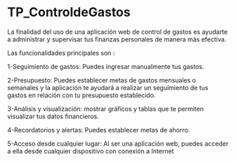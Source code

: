 # TP_ControldeGastos

La finalidad del uso de una aplicación web de control de gastos es ayudarte a administrar y supervisar tus finanzas personales de manera más efectiva.

Las funcionalidades principales son : 

1-Seguimiento de gastos: Puedes ingresar manualmente tus gastos.

2-Presupuesto: Puedes establecer metas de gastos mensuales o semanales y la aplicación te ayudará a realizar un seguimiento de tus gastos en relación con tu presupuesto establecido.

3-Análisis y visualización: mostrar gráficos y tablas que te permiten visualizar tus datos financieros.

4-Recordatorios y alertas: Puedes establecer metas de ahorro.

5-Acceso desde cualquier lugar: Al ser una aplicación web, puedes acceder a ella desde cualquier dispositivo con conexión a Internet




